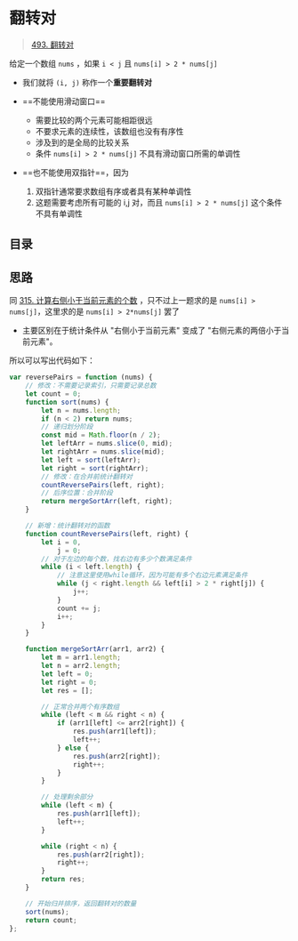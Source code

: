
# 翻转对



>  [493. 翻转对](https://leetcode.cn/problems/reverse-pairs/)



给定一个数组 `nums` ，如果 `i < j` 且 `nums[i] > 2 * nums[j]` 
- 我们就将 `(i, j)` 称作一个**重要翻转对**


- ==不能使用滑动窗口==
	- 需要比较的两个元素可能相距很远
	- 不要求元素的连续性，该数组也没有有序性
	- 涉及到的是全局的比较关系
	- 条件 `nums[i] > 2 * nums[j]` 不具有滑动窗口所需的单调性
- ==也不能使用双指针==，因为
	1. 双指针通常要求数组有序或者具有某种单调性
	2. 这题需要考虑所有可能的 i,j 对，而且 `nums[i] > 2 * nums[j]` 这个条件不具有单调性



## 目录
<!-- toc -->
 ## 思路 

同 [315. 计算右侧小于当前元素的个数](/post/cAaGBbcP.html) ，只不过上一题求的是 `nums[i] > nums[j]`，这里求的是 `nums[i] > 2*nums[j]` 罢了
- 主要区别在于统计条件从 "右侧小于当前元素" 变成了 "右侧元素的两倍小于当前元素"。


所以可以写出代码如下：

```javascript
var reversePairs = function (nums) {
    // 修改：不需要记录索引，只需要记录总数
    let count = 0;
    function sort(nums) {
        let n = nums.length;
        if (n < 2) return nums;
        // 递归划分阶段
        const mid = Math.floor(n / 2);
        let leftArr = nums.slice(0, mid);
        let rightArr = nums.slice(mid);
        let left = sort(leftArr);
        let right = sort(rightArr);
        // 修改：在合并前统计翻转对
        countReversePairs(left, right);
        // 后序位置：合并阶段
        return mergeSortArr(left, right);
    }

    // 新增：统计翻转对的函数
    function countReversePairs(left, right) {
        let i = 0,
            j = 0;
        // 对于左边的每个数，找右边有多少个数满足条件
        while (i < left.length) {
            // 注意这里使用while循环，因为可能有多个右边元素满足条件
            while (j < right.length && left[i] > 2 * right[j]) {
                j++;
            }
            count += j;
            i++;
        }
    }

    function mergeSortArr(arr1, arr2) {
        let m = arr1.length;
        let n = arr2.length;
        let left = 0;
        let right = 0;
        let res = [];

        // 正常合并两个有序数组
        while (left < m && right < n) {
            if (arr1[left] <= arr2[right]) {
                res.push(arr1[left]);
                left++;
            } else {
                res.push(arr2[right]);
                right++;
            }
        }

        // 处理剩余部分
        while (left < m) {
            res.push(arr1[left]);
            left++;
        }

        while (right < n) {
            res.push(arr2[right]);
            right++;
        }
        return res;
    }

    // 开始归并排序，返回翻转对的数量
    sort(nums);
    return count;
};

```


